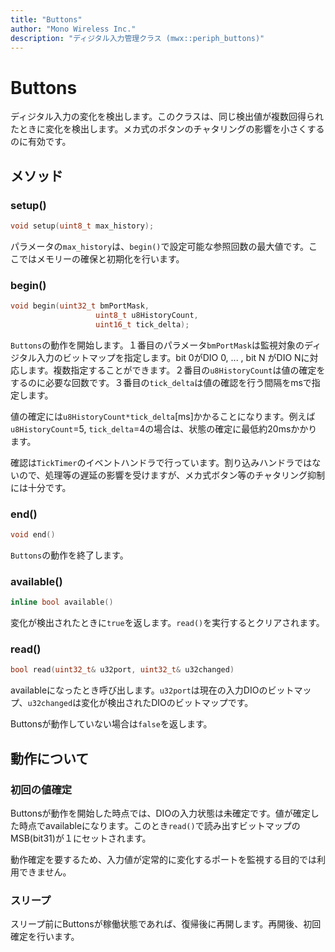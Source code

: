 ```yaml
---
title: "Buttons"
author: "Mono Wireless Inc."
description: "ディジタル入力管理クラス (mwx::periph_buttons)"
---
```


# Buttons

ディジタル入力の変化を検出します。このクラスは、同じ検出値が複数回得られたときに変化を検出します。メカ式のボタンのチャタリングの影響を小さくするのに有効です。



## メソッド

### setup()

```cpp
void setup(uint8_t max_history);
```

パラメータの`max_history`は、`begin()`で設定可能な参照回数の最大値です。ここではメモリーの確保と初期化を行います。



### begin()

```cpp
void begin(uint32_t bmPortMask,
				   uint8_t u8HistoryCount,
				   uint16_t tick_delta);
```

`Buttons`の動作を開始します。１番目のパラメータ`bmPortMask`は監視対象のディジタル入力のビットマップを指定します。bit 0がDIO 0, ... , bit N がDIO Nに対応します。複数指定することができます。２番目の`u8HistoryCount`は値の確定をするのに必要な回数です。３番目の`tick_delta`は値の確認を行う間隔をmsで指定します。

値の確定には`u8HistoryCount*tick_delta`\[ms]かかることになります。例えば`u8HistoryCount`=5, `tick_delta`=4の場合は、状態の確定に最低約20msかかります。

確認は`TickTimer`のイベントハンドラで行っています。割り込みハンドラではないので、処理等の遅延の影響を受けますが、メカ式ボタン等のチャタリング抑制には十分です。



### end()

```cpp
void end()
```

`Buttons`の動作を終了します。



### available()

```cpp
inline bool available()
```

変化が検出されたときに`true`を返します。`read()`を実行するとクリアされます。



### read()

```cpp
bool read(uint32_t& u32port, uint32_t& u32changed)
```

availableになったとき呼び出します。`u32port`は現在の入力DIOのビットマップ、`u32changed`は変化が検出されたDIOのビットマップです。

Buttonsが動作していない場合は`false`を返します。



## 動作について

### 初回の値確定

Buttonsが動作を開始した時点では、DIOの入力状態は未確定です。値が確定した時点でavailableになります。このとき`read()`で読み出すビットマップのMSB(bit31)が１にセットされます。

動作確定を要するため、入力値が定常的に変化するポートを監視する目的では利用できません。



### スリープ

スリープ前にButtonsが稼働状態であれば、復帰後に再開します。再開後、初回確定を行います。





